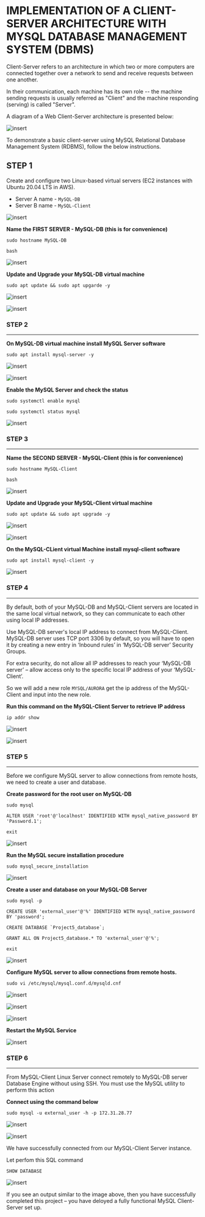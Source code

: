 # **IMPLEMENTATION OF A CLIENT-SERVER ARCHITECTURE WITH MYSQL DATABASE MANAGEMENT SYSTEM (DBMS)**

Client-Server refers to an architecture in which two or more computers are connected together over a network to send and receive requests between one another.

In their communication, each machine has its own role -- the machine sending requests is usually referred as "Client" and the machine responding (serving) is called "Server".

A diagram of a Web Client-Server architecture is presented below:

![insert](./images5/Client-server2.png)

To demonstrate a basic client-server using MySQL Relational Database Management System (RDBMS), follow the below instructions.

## **STEP 1**  

Create and configure two Linux-based virtual servers (EC2 instances with Ubuntu 20.04 LTS in AWS).

* Server A name - `MySQL-DB`
* Server B name - `MySQL-Client`

![insert](./images5/p1.PNG)

**Name the FIRST SERVER - MySQL-DB  (this is for convenience)**

```
sudo hostname MySQL-DB

bash

```

![insert](./images5/p2.PNG)

**Update and Upgrade your MySQL-DB virtual machine**

```
sudo apt update && sudo apt upgarde -y

```

![insert](./images5/p3.PNG)

![insert](./images5/p4.PNG)

### **STEP 2**
---

**On MySQL-DB virtual machine install MySQL Server software**

``````
sudo apt install mysql-server -y
``````

![insert](./images5/p5.PNG)

![insert](./images5/p6.PNG)

**Enable the MySQL Server and check the status**

``````
sudo systemctl enable mysql

sudo systemctl status mysql

``````

![insert](./images5/p7.PNG)


### STEP 3
----

**Name the SECOND SERVER - MySQL-Client (this is for convenience)**

``````
sudo hostname MySQL-Client

bash

``````

![insert](./images5/p8.PNG)


**Update and Upgrade your MySQL-Client virtual machine**

``````
sudo apt update && sudo apt upgrade -y

``````

![insert](./images5/p9.PNG)

![insert](./images5/p10.PNG)



**On the MySQL-CLient virtual Machine install mysql-client software**

``````
sudo apt install mysql-client -y

``````

![insert](./images5/p11.PNG)




### STEP 4
----

By default, both of your MySQL-DB and MySQL-Client servers are located in the same local virtual network, so they can communicate to each other using local IP addresses.

Use MySQL-DB server's local IP address to connect from MySQL-Client. MySQL-DB server uses TCP port 3306 by default, so you will have to open it by creating a new entry in ‘Inbound rules’ in ‘MySQL-DB server’ Security Groups. 

For extra security, do not allow all IP addresses to reach your ‘MySQL-DB server’ – allow access only to the specific local IP address of your ‘MySQL-Client’.

So we will add a new role `MYSQL/AURORA` get the ip address of the MySQL-Client and input into the new role.

**Run this command on the MySQL-Client Server to retrieve IP address** 

``````
ip addr show
``````


![insert](./images5/p12.PNG)

![insert](./images5/p13.PNG)


### STEP 5 
----

Before we configure MySQL server to allow connections from remote hosts, we need to create a user and database.


**Create password for the root user on MySQL-DB** 

``````
sudo mysql

ALTER USER 'root'@'localhost' IDENTIFIED WITH mysql_native_password BY 'Password.1';

exit

``````

![insert](./images5/p14.PNG)



**Run the MySQL secure installation procedure**

``````
sudo mysql_secure_installation

``````

![insert](./images5/p15.PNG)



**Create a user and database on your MySQL-DB Server**

``````
sudo mysql -p

CREATE USER 'external_user'@'%' IDENTIFIED WITH mysql_native_password BY 'password';

CREATE DATABASE `Project5_database`;

GRANT ALL ON Project5_database.* TO 'external_user'@'%';

exit

``````


![insert](./images5/p16.PNG)


**Configure MySQL server to allow connections from remote hosts.**



``````
sudo vi /etc/mysql/mysql.conf.d/mysqld.cnf

``````

![insert](./images5/p17.PNG)

![insert](./images5/p18.PNG)

![insert](./images5/p19.PNG)

**Restart the MySQL Service**


![insert](./images5/p20.PNG)


### STEP 6 
----

From MySQL-Client Linux Server connect remotely to MySQL-DB server Database Engine without using SSH. You must use the MySQL utility to perform this action

**Connect using the command below**

``````
sudo mysql -u external_user -h -p 172.31.28.77

``````

![insert](./images5/p21.PNG)


![insert](./images5/p22.PNG)

We have successfully connected from our MySQL-Client Server instance.

Let perfom this SQL command

``````
SHOW DATABASE
``````

![insert](./images5/p23.PNG)



If you see an output similar to the image above, then you have successfully completed this project – you have deloyed a fully functional MySQL Client-Server set up.
